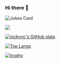 ### Hi there 👋

![Jokes Card](https://readme-jokes.vercel.app/api)

![](https://komarev.com/ghpvc/?username=nickync)

[![nickync's GitHub stats](https://github-readme-stats.vercel.app/api?username=nickync&show_icons=true&theme=blue-green)](https://github.com/anuraghazra/github-readme-stats)

[![Top Langs](https://github-readme-stats.vercel.app/api/top-langs/?username=nickync&hide=roff,html,Jupyter%20Notebook,&langs_count=8&layout=compact&theme=blue-green)](https://github.com/anuraghazra/github-readme-stats)

[![trophy](https://github-profile-trophy.vercel.app/?username=nickync)](https://github.com/ryo-ma/github-profile-trophy)


<!--
**nickync/nickync** is a ✨ _special_ ✨ repository because its `README.md` (this file) appears on your GitHub profile.

Here are some ideas to get you started:

- 🔭 I’m currently working on ...
- 🌱 I’m currently learning ...
- 👯 I’m looking to collaborate on ...
- 🤔 I’m looking for help with ...
- 💬 Ask me about ...
- 📫 How to reach me: ...
- 😄 Pronouns: ...
- ⚡ Fun fact: ...
-->
